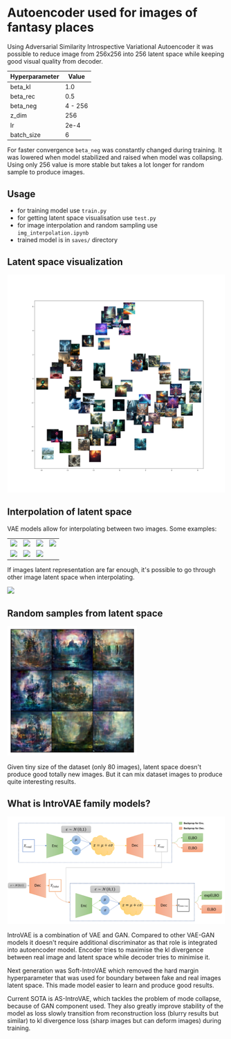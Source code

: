
# Autoencoder used for images of fantasy places

Using Adversarial Similarity Introspective Variational Autoencoder it was possible to reduce image from 256x256 into 256 latent space while keeping good visual quality from decoder.

| Hyperparameter | Value |
|----------------|-------|
| beta_kl | 1.0 |
| beta_rec | 0.5 |
| beta_neg | 4 - 256 |
| z_dim | 256 |
| lr | 2e-4 |
| batch_size | 6 |

For faster convergence `beta_neg` was constantly changed during training. It was lowered when model stabilized and raised when model was collapsing. Using only 256 value is more stable but takes a lot longer for random sample to produce images.
## Usage

- for training model use `train.py`
- for getting latent space visualisation use `test.py`
- for image interpolation and random sampling use `img_interpolation.ipynb`
- trained model is in `saves/` directory


## Latent space visualization

<img src="imgs/space_viz.png" width="512px" />

## Interpolation of latent space

VAE models allow for interpolating between two images. Some examples:

<table>
  <tr>
    <td><img src="imgs/a.gif" width="128px" /></td>
    <td><img src="imgs/b.gif" width="128px" /></td>
    <td><img src="imgs/c.gif" width="128px" /></td>
    <td><img src="imgs/d.gif" width="128px" /></td>
  </tr>
  <tr>
    <td><img src="imgs/f.gif" width="128px" /></td>
    <td><img src="imgs/g.gif" width="128px" /></td>
    <td><img src="imgs/h.gif" width="128px" /></td>
  </tr>
</table> 

If images latent representation are far enough, it's possible to go through other image latent space when interpolating.

<img src="imgs/e.gif" width="128px" />

## Random samples from latent space

<img src="imgs/random_sample.png" width="300px" />

Given tiny size of the dataset (only 80 images), latent space doesn't produce good totally new images. But it can mix dataset images to produce quite interesting results.

## What is IntroVAE family models?

<img src="imgs/sintrovae_flow.PNG" width="1024px" />

IntroVAE is a combination of VAE and GAN. Compared to other VAE-GAN models it doesn't require additional discriminator as that role is integrated into autoencoder model. Encoder tries to maximise the kl divergence between real image and latent space while decoder tries to minimise it.

Next generation was Soft-IntroVAE which removed the hard margin hyperparameter that was used for boundary between fake and real images latent space. This made model easier to learn and produce good results.

Current SOTA is AS-IntroVAE, which tackles the problem of mode collapse, because of GAN component used. They also greatly improve stability of the model as loss slowly transition from reconstruction loss (blurry results but similar) to kl divergence loss (sharp images but can deform images) during training.
